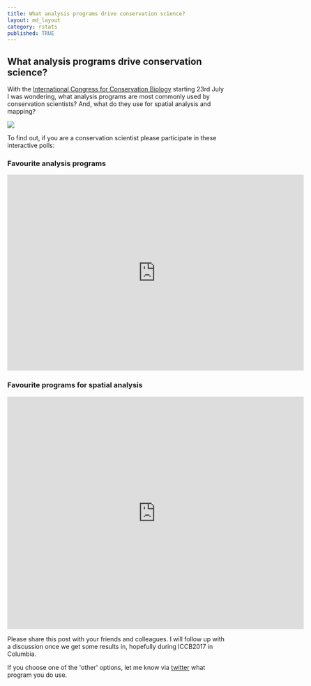 ```yaml
---
title: What analysis programs drive conservation science?
layout: md_layout
category: rstats
published: TRUE
---
```


## What analysis programs drive conservation science?

With the [International Congress for Conservation Biology](http://conbio.org/mini-sites/iccb-2017) starting 23rd July I was wondering, what analysis programs are most commonly used by conservation scientists? And, what do they use for spatial analysis and mapping?

![](iccb-analysis-programs-barplot)

To find out, if you are a conservation scientist please participate in these interactive polls:

### Favourite analysis programs
<iframe src="http://www.strawpoll.me/embed_1/13492706" style="width:680px;height:449px;border:0;">Loading poll...</iframe>

### Favourite programs for spatial analysis

<iframe src="http://www.strawpoll.me/embed_1/13492763" style="width:680px;height:533px;border:0;">Loading poll...</iframe>

Please share this post with your friends and colleagues. I will follow up with a discussion once we get some results in, hopefully during ICCB2017 in Columbia.

If you choose one of the 'other' options, let me know via [twitter](https://twitter.com/bluecology/) what program you do use.
